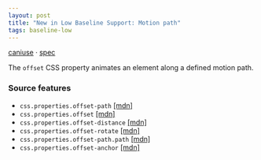 ```yaml
---
layout: post
title: "New in Low Baseline Support: Motion path"
tags: baseline-low
---
```


[caniuse](https://caniuse.com/?search=motion-path) · [spec](https://drafts.fxtf.org/motion-1/)

The `offset` CSS property animates an element along a defined motion path.

### Source features

- ``css.properties.offset-path`` [[mdn]](https://developer.mozilla.org/en-US/search?q=css.properties.offset-path)
- ``css.properties.offset`` [[mdn]](https://developer.mozilla.org/en-US/search?q=css.properties.offset)
- ``css.properties.offset-distance`` [[mdn]](https://developer.mozilla.org/en-US/search?q=css.properties.offset-distance)
- ``css.properties.offset-rotate`` [[mdn]](https://developer.mozilla.org/en-US/search?q=css.properties.offset-rotate)
- ``css.properties.offset-path.path`` [[mdn]](https://developer.mozilla.org/en-US/search?q=css.properties.offset-path.path)
- ``css.properties.offset-anchor`` [[mdn]](https://developer.mozilla.org/en-US/search?q=css.properties.offset-anchor)
